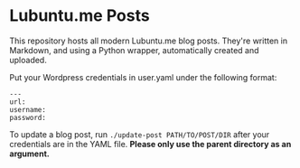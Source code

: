 # Lubuntu.me Posts

This repository hosts all modern Lubuntu.me blog posts. They're written in Markdown, and using a Python wrapper, automatically created and uploaded.

Put your Wordpress credentials in user.yaml under the following format:

```
---
url:
username:
password:
```

To update a blog post, run `./update-post PATH/TO/POST/DIR` after your credentials are in the YAML file. **Please only use the parent directory as an argument.**
